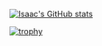 [![Isaac's GitHub stats](https://github-readme-stats.vercel.app/api?username=isaaclepes&hide=reviews,followers&show_icons=true&theme=algolia&hide_rank=true)](https://github.com/anuraghazra/github-readme-stats)

[![trophy](https://github-profile-trophy.vercel.app/?username=isaaclepes&theme=algolia&rank=SECRET,S,AAA,AA,A,B,C&column=3)](https://github.com/ryo-ma/github-profile-trophy)
